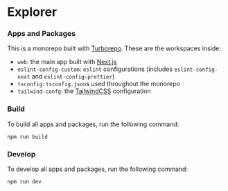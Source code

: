 # Explorer

### Apps and Packages

This is a monorepo built with [Turborepo](https://turbo.build/repo). These are the workspaces inside:

- `web`: the main app built with [Next.js](https://nextjs.org/)
- `eslint-config-custom`: `eslint` configurations (includes `eslint-config-next` and `eslint-config-prettier`)
- `tsconfig`: `tsconfig.json`s used throughout the monorepo
- `tailwind-confg`: the [TailwindCSS](https://tailwindcss.com) configuration

### Build

To build all apps and packages, run the following command:

```
npm run build
```

### Develop

To develop all apps and packages, run the following command:

```
npm run dev
```
